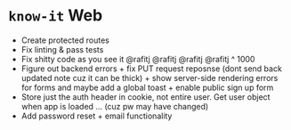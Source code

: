# `know-it` Web 

- Create protected routes
- Fix linting & pass tests
- Fix shitty code as you see it @rafitj @rafitj @rafitj @rafitj ^ 1000
- Figure out backend errors + fix PUT request reposnse (dont send back updated note cuz it can be thick) + show server-side rendering errors for forms and maybe add a global toast + enable public sign up form
- Store just the auth header in cookie, not entire user. Get user object when app is loaded ... (cuz pw may have changed)
- Add password reset + email functionality


